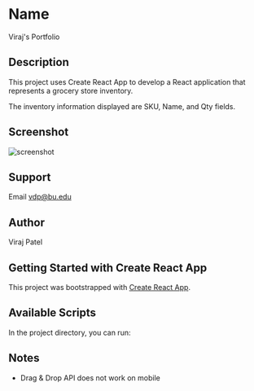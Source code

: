 # Name

Viraj's Portfolio

## Description

This project uses Create React App to develop a React application that represents a grocery store inventory.

The inventory information displayed are SKU, Name, and Qty fields.

## Screenshot

![screenshot](./screenshot.png)

## Support

Email vdp@bu.edu

## Author

Viraj Patel

## Getting Started with Create React App

This project was bootstrapped with [Create React App](https://github.com/facebook/create-react-app).

## Available Scripts

In the project directory, you can run:

## Notes

- Drag & Drop API does not work on mobile